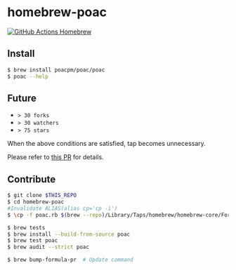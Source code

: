 # homebrew-poac

[![GitHub Actions Homebrew](https://github.com/poacpm/homebrew-poac/workflows/Homebrew/badge.svg?branch=master)](https://github.com/poacpm/homebrew-poac/actions?query=workflow%3A%22Homebrew%22)

## Install
```bash
$ brew install poacpm/poac/poac
$ poac --help
```

## Future
* `> 30 forks`
* `> 30 watchers`
* `> 75 stars`

When the above conditions are satisfied, tap becomes unnecessary.

Please refer to [this PR](https://github.com/Homebrew/homebrew-core/pull/31860) for details.


## Contribute
```bash
$ git clone $THIS_REPO
$ cd homebrew-poac
#Invalidate ALIAS(alias cp='cp -i')
$ \cp -f poac.rb $(brew --repo)/Library/Taps/homebrew/homebrew-core/Formula/

$ brew tests
$ brew install --build-from-source poac
$ brew test poac
$ brew audit --strict poac

$ brew bump-formula-pr  # Update command
```
